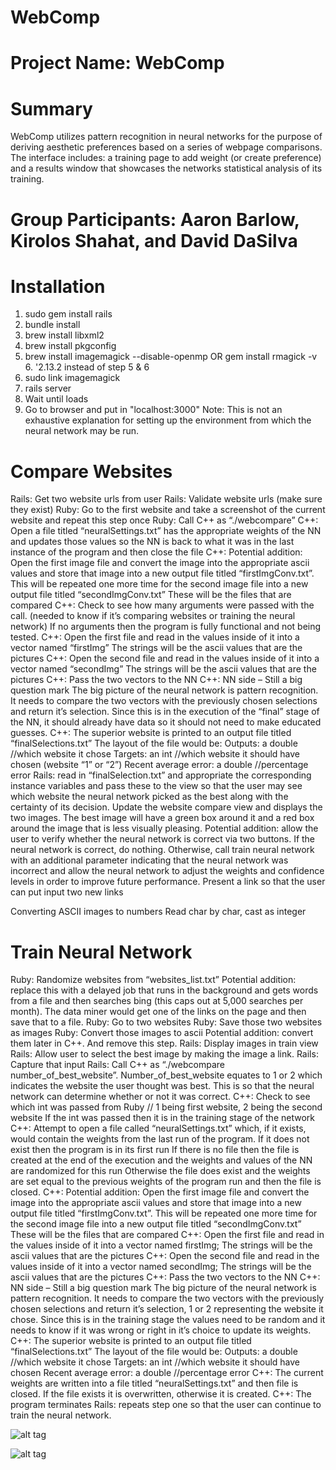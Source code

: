 # WebComp

# Project Name: WebComp

# Summary
  WebComp utilizes pattern recognition in neural networks for the purpose of deriving aesthetic preferences based on a series of webpage comparisons. The interface includes: a training page to add weight (or create preference) and a results window that showcases the networks statistical analysis of its training.

# Group Participants: Aaron Barlow, Kirolos Shahat, and David DaSilva

# Installation
1. sudo gem install rails
2. bundle install
3. brew install libxml2
4. brew install pkgconfig
5. brew install imagemagick --disable-openmp OR gem install rmagick -v 6. '2.13.2 instead of step 5 & 6
7. sudo link imagemagick
8. rails server
9. Wait until loads
10. Go to browser and put in "localhost:3000"
Note: This is not an exhaustive explanation for setting up the environment from which the neural network may be run.

# Compare Websites
Rails: Get two website urls from user
Rails: Validate website urls (make sure they exist)
Ruby: Go to the first website and take a screenshot of the current website and repeat this step once
Ruby: Call C++ as “./webcompare”
C++: Open a file titled “neuralSettings.txt” has the appropriate weights of the NN and updates those values so the NN is back to what it was in the last instance of the program and then close the file
C++: Potential addition:
Open the first image file and convert the image into the appropriate ascii values and store that image into a new output file titled “firstImgConv.txt”. This will be repeated one more time for the second image file into a new output file titled “secondImgConv.txt”
These will be the files that are compared
C++: Check to see how many arguments were passed with the call.
    (needed to know if it’s comparing websites or training the neural network)
If no arguments then the program is fully functional and not being tested.
C++: Open the first file and read in the values inside of it into a vector<string> named “firstImg”
The strings will be the ascii values that are the pictures
C++: Open the second file and read in the values inside of it into a vector<string> named “secondImg”
The strings will be the ascii values that are the pictures
C++: Pass the two vectors to the NN
C++: NN side – Still a big question mark
The big picture of the neural network is pattern recognition. It needs to compare the two vectors with the previously chosen selections and return it’s selection. Since this is in the execution of the “final” stage of the NN, it should already have data so it should not need to make educated guesses.
C++: The superior website is printed to an output file titled “finalSelections.txt”
The layout of the file would be:
Outputs: a double //which website it chose
Targets: an int //which website it should have chosen (website “1” or “2”)
Recent average error: a double //percentage error
Rails: read in “finalSelection.txt” and appropriate the corresponding instance variables and pass these to the view so that the user may see which website the neural network picked as the best along with the certainty of its decision.
Update the website compare view and displays the two images. The best image will have a green box around it and a red box around the image that is less visually pleasing.
Potential addition: allow the user to verify whether the neural network is correct via two buttons. If the neural network is correct, do nothing. Otherwise, call train neural network with an additional parameter indicating that the neural network was incorrect and allow the neural network to adjust the weights and confidence levels in order to improve future performance.
Present a link so that the user can put input two new links

Converting ASCII images to numbers
Read char by char, cast as integer

# Train Neural Network
Ruby: Randomize websites from “websites_list.txt”
Potential addition: replace this with a delayed job that runs in the background and gets words from a file and then searches bing (this caps out at 5,000 searches per month). The data miner would get one of the links on the page and then save that to a file.
Ruby: Go to two websites
Ruby: Save those two websites as images
Ruby: Convert those images to ascii
Potential addition: convert them later in C++. And remove this step.
Rails: Display images in train view
Rails: Allow user to select the best image by making the image a link.
Rails: Capture that input
Rails: Call C++ as “./webcompare  number_of_best_website”. Number_of_best_website equates to 1 or 2 which indicates the website the user thought was best. This is so that the neural network can determine whether or not it was correct.
C++: Check to see which int was passed from Ruby // 1 being first website, 2 being the second website
If the int was passed then it is in the training stage of the network
C++: Attempt to open a file called “neuralSettings.txt” which, if it exists, would contain the weights from the last run of the program. If it does not exist then the program is in its first run
If there is no file then the file is created at the end of the execution and the weights and values of the NN are randomized for this run
Otherwise the file does exist and the weights are set equal to the previous weights of the program run and then the file is closed.
C++: Potential addition:
Open the first image file and convert the image into the appropriate ascii values and store that image into a new output file titled “firstImgConv.txt”. This will be repeated one more time for the second image file into a new output file titled “secondImgConv.txt”
These will be the files that are compared
C++: Open the first file and read in the values inside of it into a vector<string> named firstImg;
The strings will be the ascii values that are the pictures
C++: Open the second file and read in the values inside of it into a vector<string> named secondImg;
The strings will be the ascii values that are the pictures
C++: Pass the two vectors to the NN
C++: NN side – Still a big question mark
The big picture of the neural network is pattern recognition. It needs to compare the two vectors with the previously chosen selections and return it’s selection, 1 or 2 representing the website it chose. Since this is in the training stage the values need to be random and it needs to know if it was wrong or right in it’s choice to update its weights.
C++: The superior website is printed to an output file titled “finalSelections.txt”
The layout of the file would be:
Outputs: a double //which website it chose
Targets: an int //which website it should have chosen
Recent average error: a double //percentage error
C++: The current weights are written into a file titled “neuralSettings.txt” and then file is closed.
If the file exists it is overwritten, otherwise it is created.
C++: The program terminates
Rails: repeats step one so that the user can continue to train the neural network.

![alt tag](https://raw.githubusercontent.com/AroSwift/WebComp/develop/app/assets/images/01.png)

![alt tag](https://raw.githubusercontent.com/AroSwift/WebComp/develop/app/assets/images/02.png)
